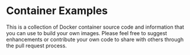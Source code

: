 # Container Examples
This is a collection of Docker container source code and information that you can
use to build your own images.  Please feel free to suggest enhancements or contribute
your own code to share with others through the pull request process.
